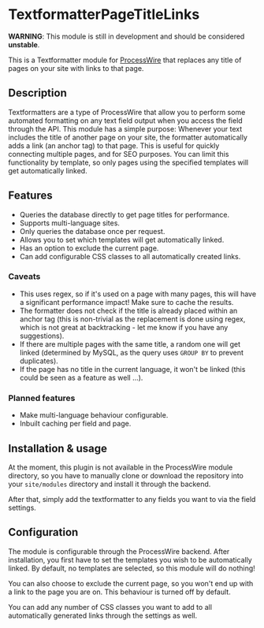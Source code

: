 # TextformatterPageTitleLinks

**WARNING**: This module is still in development and should be considered **unstable**.

This is a Textformatter module for [ProcessWire](https://processwire.com/) that replaces any title of pages on your site with links to that page.

## Description

Textformatters are a type of ProcessWire that allow you to perform some automated formatting on any text field output when you access the field through the API. This module has a simple purpose: Whenever your text includes the title of another page on your site, the formatter automatically adds a link (an anchor tag) to that page. This is useful for quickly connecting multiple pages, and for SEO purposes. You can limit this functionality by template, so only pages using the specified templates will get automatically linked.

## Features

- Queries the database directly to get page titles for performance.
- Supports multi-language sites.
- Only queries the database once per request.
- Allows you to set which templates will get automatically linked.
- Has an option to exclude the current page.
- Can add configurable CSS classes to all automatically created links.

### Caveats

- This uses regex, so if it's used on a page with many pages, this will have a significant performance impact! Make sure to cache the results.
- The formatter does not check if the title is already placed within an anchor tag (this is non-trivial as the replacement is done using regex, which is not great at backtracking - let me know if you have any suggestions).
- If there are multiple pages with the same title, a random one will get linked (determined by MySQL, as the query uses `GROUP BY` to prevent duplicates).
- If the page has no title in the current language, it won't be linked (this could be seen as a feature as well ...).

### Planned features

- Make multi-language behaviour configurable.
- Inbuilt caching per field and page.

## Installation & usage

At the moment, this plugin is not available in the ProcessWire module directory, so you have to manually clone or download the repository into your `site/modules` directory and install it through the backend.

After that, simply add the textformatter to any fields you want to via the field settings.

## Configuration

The module is configurable through the ProcessWire backend. After installation, you first have to set the templates you wish to be automatically linked. By default, no templates are selected, so this module will do nothing!

You can also choose to exclude the current page, so you won't end up with a link to the page you are on. This behaviour is turned off by default.

You can add any number of CSS classes you want to add to all automatically generated links through the settings as well.